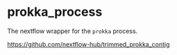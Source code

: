 # prokka_process

The nextflow wrapper for the `prokka` process.

https://github.com/nextflow-hub/trimmed_prokka_contig
